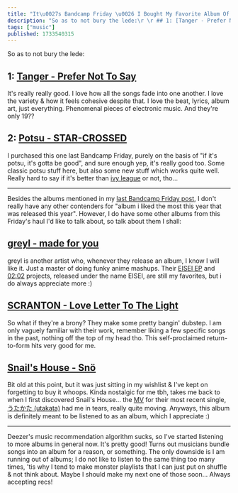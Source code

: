 ```yaml
---
title: "It\u0027s Bandcamp Friday \u0026 I Bought My Favorite Album Of 2024"
description: "So as to not bury the lede:\r \r ## 1: [Tanger - Prefer Not To Say](https://tangermusic.bandcamp.com/album/prefer-not-to-say)\r \r It\u0027s reall..."
tags: ["music"]
published: 1733540315
---
```


So as to not bury the lede:

## 1: [Tanger - Prefer Not To Say](https://tangermusic.bandcamp.com/album/prefer-not-to-say)

It's really really good. I love how all the songs fade into one another. I love the variety & how it feels cohesive despite that. I love the beat, lyrics, album art, just everything. Phenomenal pieces of electronic music. And they're only 19??

## 2: [Potsu - STAR-CROSSED](https://potsu.bandcamp.com/album/star-crossed)

I purchased this one last Bandcamp Friday, purely on the basis of "if it's potsu, it's gotta be good", and sure enough yep, it's really good too. Some classic potsu stuff here, but also some new stuff which works quite well. Really hard to say if it's better than [ivy league](https://potsu.bandcamp.com/album/ivy-league) or not, tho...

---

Besides the albums mentioned in my [last Bandcamp Friday post](https://wolfgirl.dev/blog/2024-10-04-bandcamp-friday-haul/), I don't really have any other contenders for "album i liked the most this year that was released this year". However, I do have some other albums from this Friday's haul I'd like to talk about, so talk about them I shall:

## [greyl - made for you](https://greyl.bandcamp.com/album/made-for-you-2)

greyl is another artist who, whenever they release an album, I know I will like it. Just a master of doing funky anime mashups. Their [EISEI EP](https://greyl.bandcamp.com/album/eisei-ep) and [02:02](https://greyl.bandcamp.com/album/02-02) projects, released under the name EISEI, are still my favorites, but i do always appreciate more :)

## [SCRANTON - Love Letter To The Light](https://scraton.bandcamp.com/album/love-letter-to-the-light)

So what if they're a brony? They make some pretty bangin' dubstep. I am only vaguely familiar with their work, remember liking a few specific songs in the past, nothing off the top of my head tho. This self-proclaimed return-to-form hits very good for me.

## [Snail's House - Snö](https://0101.bandcamp.com/album/sn)

Bit old at this point, but it was just sitting in my wishlist & I've kept on forgetting to buy it whoops. Kinda nostalgic for me tbh, takes me back to when I first discovered Snail's House... the [MV](www.youtube.com/watch?v=QDCe1_SzHAc) for their most recent single, [う​た​か​た (utakata)](https://0101.bandcamp.com/album/--4) had me in tears, really quite moving. Anyways, this album is definitely meant to be listened to as an album, which I appreciate :)

---

Deezer's music recommendation algorithm sucks, so I've started listening to more albums in general now. It's pretty good! Turns out musicians bundle songs into an album for a reason, or something. The only downside is I am running out of albums; I do not like to listen to the same thing too many times, 'tis why I tend to make monster playlists that I can just put on shuffle & not think about. Maybe I should make my next one of those soon... Always accepting recs!
